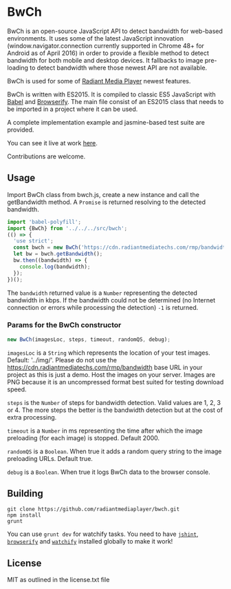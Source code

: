 # BwCh

BwCh is an open-source JavaScript API to detect bandwidth for web-based environments. 
It uses some of the latest JavaScript innovation (window.navigator.connection currently 
supported in Chrome 48+ for Android as of April 2016)
in order to provide a flexible method to detect bandwidth for both mobile and desktop 
devices. 
It fallbacks to image pre-loading to detect bandwidth where those newest API are not available. 

BwCh is used for some of [Radiant Media Player](https://www.radiantmediaplayer.com) 
newest  features.

BwCh is written with ES2015. It is compiled to classic ES5 JavaScript 
with [Babel](https://babeljs.io/) and [Browserify](http://browserify.org/#install).
The main file consist of an ES2015 class that needs to be imported in a project where 
it can be used. 

A complete implementation example and jasmine-based test suite are provided.

You can see it live at work [here](https://www.radiantmediaplayer.com/blog/detecting-bandwidth-with-bwch.html).

Contributions are welcome.

## Usage
Import BwCh class from bwch.js, create a new instance and call
the getBandwidth method. A `Promise` is returned resolving to the detected bandwidth.
```javascript
import 'babel-polyfill';
import {BwCh} from '../../../src/bwch';
(() => {
  'use strict';
  const bwch = new BwCh('https://cdn.radiantmediatechs.com/rmp/bandwidth', 4, 2000, true, true);
  let bw = bwch.getBandwidth(); 
  bw.then((bandwidth) => {
    console.log(bandwidth);
  });
})();  
```

The `bandwidth` returned value is a `Number` representing the detected bandwidth in 
kbps. If the bandwidth could not be determined 
(no Internet connection or errors while processing the detection) `-1` is returned. 

### Params for the BwCh constructor
```javascript
new BwCh(imagesLoc, steps, timeout, randomQS, debug);
```

`imagesLoc` is a `String` which represents the location of your test images. 
Default: '../img/'. Please do not use the https://cdn.radiantmediatechs.com/rmp/bandwidth base URL 
in your project as this is just a demo. Host the images on your server. Images are PNG because 
it is an uncompressed format best suited for testing download speed.

`steps` is the `Number` of steps for bandwidth detection. Valid values are 1, 2, 3 or 4. 
The more steps the better is the bandwidth detection but at the cost of extra processing.

`timeout` is a `Number` in ms representing the time after which the image preloading 
(for each image) is stopped. Default 2000.

`randomQS` is a `Boolean`. When true it adds a random query string to the image 
preloading URLs. Default true.

`debug` is a `Boolean`. When true it logs BwCh data to the browser console.



## Building
```shell
git clone https://github.com/radiantmediaplayer/bwch.git
npm install
grunt
```

You can use `grunt dev` for watchify tasks. 
You need to have [`jshint`](http://jshint.com/install), 
[`browserify`](http://browserify.org/#install) and 
[`watchify`](https://github.com/substack/watchify) installed globally to make it work!


## License
MIT as outlined in the license.txt file
